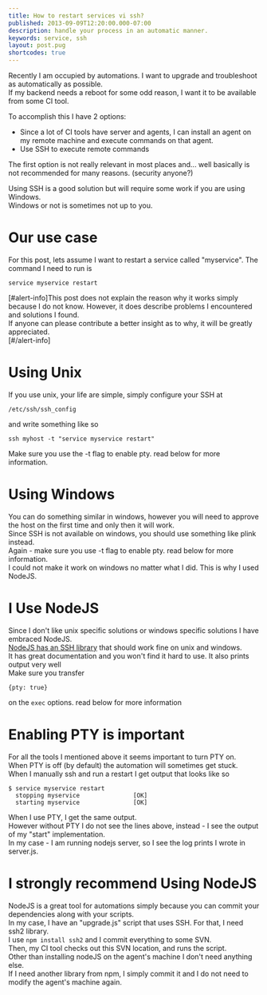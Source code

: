 ```yaml
---
title: How to restart services vi ssh? 
published: 2013-09-09T12:20:00.000-07:00
description: handle your process in an automatic manner.
keywords: service, ssh
layout: post.pug
shortcodes: true
---
```


Recently I am occupied by automations.
I want to upgrade and troubleshoot as automatically as possible.  
If my backend needs a reboot for some odd reason, I want it to be available from some CI tool.  

To accomplish this I have 2 options:

*   Since a lot of CI tools have server and agents, I can install an agent on my remote machine and execute commands on that agent.
*   Use SSH to execute remote commands

The first option is not really relevant in most places and... well basically is not recommended for many reasons. (security anyone?)

Using SSH is a good solution but will require some work if you are using Windows.  
Windows or not is sometimes not up to you.  

# Our use case

For this post, lets assume I want to restart a service called "myservice". The command I need to run is

```
service myservice restart
```

[#alert-info]This post does not explain the reason why it works simply because I do not know.
However, it does describe problems I encountered and solutions I found.  
If anyone can please contribute a better insight as to why, it will be greatly appreciated.  
[#/alert-info]

# Using Unix

If you use unix, your life are simple, simply configure your SSH at

```
/etc/ssh/ssh_config
```

and write something like so

```
ssh myhost -t "service myservice restart"
```

Make sure you use the -t flag to enable pty. read below for more information.

# Using Windows

You can do something similar in windows, however you will need to approve the host on the first time and only then it will work.  
Since SSH is not available on windows, you should use something like plink instead.  
Again - make sure you use -t flag to enable pty. read below for more information.  
I could not make it work on windows no matter what I did. This is why I used NodeJS.  

# I Use NodeJS

Since I don't like unix specific solutions or windows specific solutions I have embraced NodeJS.  
[NodeJS has an SSH library](https://github.com/mscdex/ssh2 "NodeJS SSH Library") that should work fine on unix and windows.  
It has great documentation and you won't find it hard to use. It also prints output very well  
Make sure you transfer

```
{pty: true}
```

on the `exec` options. read below for more information

# Enabling PTY is important

For all the tools I mentioned above it seems important to turn PTY on.  
When PTY is off (by default) the automation will sometimes get stuck.  
When I manually ssh and run a restart I get output that looks like so

```
$ service myservice restart
  stopping myservice               [OK]
  starting myservice               [OK]
```

When I use PTY, I get the same output.  
However without PTY I do not see the lines above, instead - I see the output of my "start" implementation.  
In my case - I am running nodejs server, so I see the log prints I wrote in server.js.

# I strongly recommend Using NodeJS

NodeJS is a great tool for automations simply because you can commit your dependencies along with your scripts.  
In my case, I have an "upgrade.js" script that uses SSH. For that, I need ssh2 library.  
I use `npm install ssh2` and I commit everything to some SVN.  
Then, my CI tool checks out this SVN location, and runs the script.  
Other than installing nodeJS on the agent's machine I don't need anything else.  
If I need another library from npm, I simply commit it and I do not need to modify the agent's machine again.

</div>